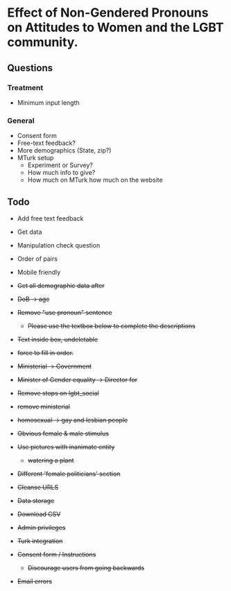 # Effect of Non-Gendered Pronouns on Attitudes to Women and the LGBT community.

## Questions

### Treatment

- Minimum input length

### General

- Consent form
- Free-text feedback?
- More demographics (State, zip?)
- MTurk setup
    - Experiment or Survey?
    - How much info to give?
    - How much on MTurk how much on the website

## Todo

- Add free text feedback
- Get data

- Manipulation check question
- Order of pairs
- Mobile friendly

- ~~Get all demographic data after~~
- ~~DoB -> age~~
- ~~Remove "use pronoun" sentence~~
    - ~~Please use the textbox below to complete the descriptions~~
- ~~Text inside box, undeletable~~
- ~~force to fill in order.~~
- ~~Ministerial -> Government~~
- ~~Minister of Gender equality -> Director for~~
- ~~Remove stops on lgbt_social~~
- ~~remove ministerial~~
- ~~homosexual -> gay and lesbian people~~
- ~~Obvious female & male stimulus~~
- ~~Use pictures with inanimate entity~~
    - ~~watering a plant~~
- ~~Different 'female politicians' section~~
- ~~Cleanse URLS~~
- ~~Data storage~~
- ~~Download CSV~~
- ~~Admin privileges~~
- ~~Turk integration~~
- ~~Consent form / Instructions~~
    - ~~Discourage users from going backwards~~
- ~~Email errors~~





